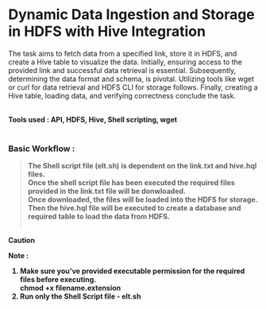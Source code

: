 # Dynamic Data Ingestion and Storage in HDFS with Hive Integration <br>

The task aims to fetch data from a specified link, store it in HDFS, and create a Hive table to visualize the data. Initially, ensuring access to the provided link and successful data retrieval is essential. Subsequently, determining the data format and schema, is pivotal. Utilizing tools like wget or curl for data retrieval and HDFS CLI for storage follows. Finally, creating a Hive table, loading data, and verifying correctness conclude the task. <br><br>

<strong>Tools used : API, HDFS, Hive, Shell scripting, wget <br><br>

### Basic Workflow : 
> The Shell script file (elt.sh) is dependent on the link.txt and hive.hql files. <br>
> Once the shell script file has been executed the required files provided in the link.txt file will be donwloaded. <br>
> Once downloaded, the files will be loaded into the HDFS for storage. <br>
> Then the hive.hql file will be executed to create a database and required table to load the data from HDFS. <br><br>

> [!CAUTION]
> <strong>Note : <br>
> 1. Make sure you've provided executable permission for the required files before executing.<br>
>    chmod +x filename.extension <br>
> 2. Run only the Shell Script file - elt.sh
